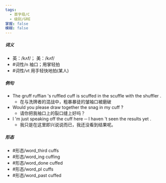 ```yaml
---
tags:
  - 首字母/C
  - 级别/GRE
掌握: false
模糊: false
---
```

##### 词义
- 英：/kʌf/； 美：/kʌf/
- #词性/n  袖口；用掌轻拍
- #词性/vt  用手轻快地拍(某人)
##### 例句
- The gruff ruffian 's ruffled cuff is scuffed in the scuffle with the shuffler .
	- 在与洗牌者的混战中，粗暴暴徒的皱袖口被磨破
- Would you please draw together the snag in my cuff ?
	- 请你把我袖口上的裂口缝上好吗？
- I 'm just speaking off the cuff here ─ I haven 't seen the results yet .
	- 我只是在这里即兴说说而已，我还没看到结果呢。
##### 形态
- #形态/word_third cuffs
- #形态/word_ing cuffing
- #形态/word_done cuffed
- #形态/word_pl cuffs
- #形态/word_past cuffed

